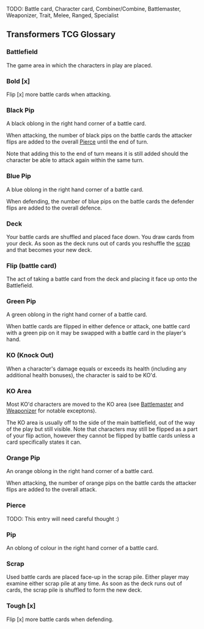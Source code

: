 <a name='glossary'></a>

TODO: Battle card, Character card, Combiner/Combine, Battlemaster, Weaponizer, Trait, Melee, Ranged, Specialist

## Transformers TCG Glossary

### Battlefield

The game area in which the characters in play are placed. 

### Bold [x]

Flip [x] more battle cards when attacking. 

### Black Pip

A black oblong in the right hand corner of a battle card.

When attacking, the number of black pips on the battle cards the attacker flips are added to the overall <a href="#pierce">Pierce</a> until the end of turn. 

Note that adding this to the end of turn means it is still added should the character be able to attack again within the same turn. 

### Blue Pip

A blue oblong in the right hand corner of a battle card.

When defending, the number of blue pips on the battle cards the defender flips are added to the overall defence.

### Deck

Your battle cards are shuffled and placed face down. You draw cards from your deck. As soon as the deck runs out of cards you reshuffle the <a href="#scrap">scrap</a> and that becomes your new deck. 

### Flip (battle card)

The act of taking a battle card from the deck and placing it face up onto the Battlefield. 

### Green Pip

A green oblong in the right hand corner of a battle card.

When battle cards are flipped in either defence or attack, one battle card with a green pip on it may be swapped with a battle card in the player's hand.

### KO (Knock Out)

When a character's damage equals or exceeds its health (including any additional health bonuses), the character is said to be KO'd.

### KO Area

Most KO'd characters are moved to the KO area (see <a href="#battlemaster">Battlemaster</a> and <a href="#weaponizer">Weaponizer</a> for notable exceptons). 

The KO area is usually off to the side of the main battlefield, out of the way of the play but still visible. Note that characters may still be flipped as a part of your flip action, however they cannot be flipped by battle cards unless a card specifically states it can. 

### Orange Pip

An orange oblong in the right hand corner of a battle card.

When attacking, the number of orange pips on the battle cards the attacker flips are added to the overall attack.

### Pierce

TODO: This entry will need careful thought :)

### Pip

An oblong of colour in the right hand corner of a battle card.

### Scrap

Used battle cards are placed face-up in the scrap pile. Either player may examine either scrap pile at any time. As soon as the deck runs out of cards, the scrap pile is shuffled to form the new deck. 

### Tough [x]

Flip [x] more battle cards when defending. 
